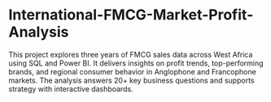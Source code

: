# International-FMCG-Market-Profit-Analysis
This project explores three years of FMCG sales data across West Africa using SQL and Power BI. It delivers insights on profit trends, top-performing brands, and regional consumer behavior in Anglophone and Francophone markets. The analysis answers 20+ key business questions and supports strategy with interactive dashboards.
